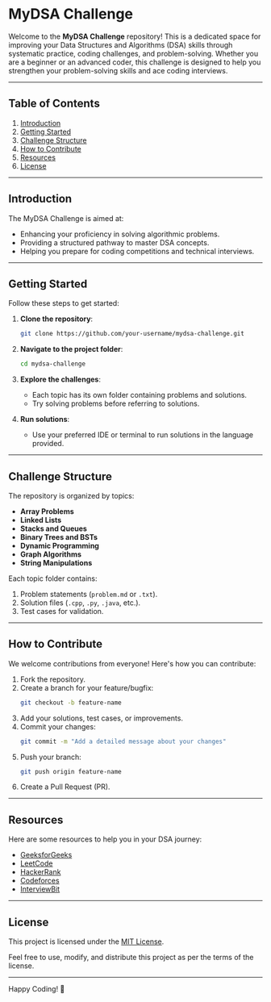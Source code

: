 # MyDSA Challenge

Welcome to the **MyDSA Challenge** repository! This is a dedicated space for improving your Data Structures and Algorithms (DSA) skills through systematic practice, coding challenges, and problem-solving. Whether you are a beginner or an advanced coder, this challenge is designed to help you strengthen your problem-solving skills and ace coding interviews.

---

## Table of Contents

1. [Introduction](#introduction)
2. [Getting Started](#getting-started)
3. [Challenge Structure](#challenge-structure)
4. [How to Contribute](#how-to-contribute)
5. [Resources](#resources)
6. [License](#license)

---

## Introduction

The MyDSA Challenge is aimed at:

- Enhancing your proficiency in solving algorithmic problems.
- Providing a structured pathway to master DSA concepts.
- Helping you prepare for coding competitions and technical interviews.

---

## Getting Started

Follow these steps to get started:

1. **Clone the repository**:
   ```bash
   git clone https://github.com/your-username/mydsa-challenge.git
   ```

2. **Navigate to the project folder**:
   ```bash
   cd mydsa-challenge
   ```

3. **Explore the challenges**:
   - Each topic has its own folder containing problems and solutions.
   - Try solving problems before referring to solutions.

4. **Run solutions**:
   - Use your preferred IDE or terminal to run solutions in the language provided.

---

## Challenge Structure

The repository is organized by topics:

- **Array Problems**
- **Linked Lists**
- **Stacks and Queues**
- **Binary Trees and BSTs**
- **Dynamic Programming**
- **Graph Algorithms**
- **String Manipulations**

Each topic folder contains:

1. Problem statements (`problem.md` or `.txt`).
2. Solution files (`.cpp`, `.py`, `.java`, etc.).
3. Test cases for validation.

---

## How to Contribute

We welcome contributions from everyone! Here's how you can contribute:

1. Fork the repository.
2. Create a branch for your feature/bugfix:
   ```bash
   git checkout -b feature-name
   ```
3. Add your solutions, test cases, or improvements.
4. Commit your changes:
   ```bash
   git commit -m "Add a detailed message about your changes"
   ```
5. Push your branch:
   ```bash
   git push origin feature-name
   ```
6. Create a Pull Request (PR).

---

## Resources

Here are some resources to help you in your DSA journey:

- [GeeksforGeeks](https://www.geeksforgeeks.org/)
- [LeetCode](https://leetcode.com/)
- [HackerRank](https://www.hackerrank.com/)
- [Codeforces](https://codeforces.com/)
- [InterviewBit](https://www.interviewbit.com/)

---

## License

This project is licensed under the [MIT License](LICENSE).

Feel free to use, modify, and distribute this project as per the terms of the license.

---

Happy Coding! 🚀


